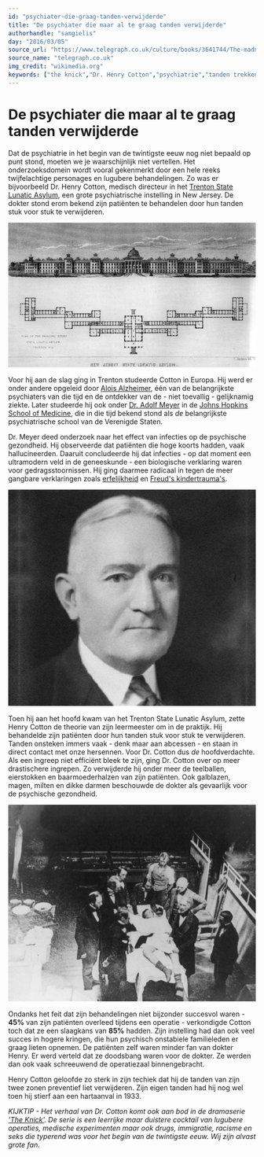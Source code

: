 ```yaml
---
id: "psychiater-die-graag-tanden-verwijderde"
title: "De psychiater die maar al te graag tanden verwijderde"
authorhandle: "samgielis"
day: "2016/03/05"
source_url: "https://www.telegraph.co.uk/culture/books/3641744/The-madness-of-a-cure-for-insanity.html"
source_name: "telegraph.co.uk"
img_credit: "wikimedia.org"
keywords: ["the knick","Dr. Henry Cotton","psychiatrie","tanden trekken","geneeskunde","1900"]
---
```

# De psychiater die maar al te graag tanden verwijderde
Dat de psychiatrie in het begin van de twintigste eeuw nog niet bepaald op punt stond, moeten we je waarschijnlijk niet vertellen. Het onderzoeksdomein wordt vooral gekenmerkt door een hele reeks twijfelachtige personages en lugubere behandelingen. Zo was er bijvoorbeeld Dr. Henry Cotton, medisch directeur in het [Trenton State Lunatic Asylum](https://www.nj.com/morris/index.ssf/2014/04/photos_see_the_nj_lunatic_asylum_some_are_fighting_to_save.html), een grote psychiatrische instelling in New Jersey. De dokter stond erom bekend zijn patiënten te behandelen door hun tanden stuk voor stuk te verwijderen.

![Het Trenton State Lunatic Asylum - wikimedia.org](asylum.jpg "Credit: Het Trenton State Lunatic Asylum - wikimedia.org")

Voor hij aan de slag ging in Trenton studeerde Cotton in Europa. Hij werd er onder andere opgeleid door [Alois Alzheimer](https://en.wikipedia.org/wiki/Alois_Alzheimer), één van de belangrijkste psychiaters van die tijd en de ontdekker van de - niet toevallig - gelijknamig ziekte. Later studeerde hij ook onder [Dr. Adolf Meyer](https://en.wikipedia.org/wiki/Adolf_Meyer_%28psychiatrist%29) in de [Johns Hopkins School of Medicine](https://en.wikipedia.org/wiki/Johns_Hopkins_School_of_Medicine), die in die tijd bekend stond als _de_ belangrijkste psychiatrische school van de Verenigde Staten.

Dr. Meyer deed onderzoek naar het effect van infecties op de psychische gezondheid. Hij observeerde dat patiënten die hoge koorts hadden, vaak hallucineerden. Daaruit concludeerde hij dat infecties - op dat moment een ultramodern veld in de geneeskunde - een biologische verklaring waren voor gedragsstoornissen. Hij ging daarmee radicaal in tegen de meer gangbare verklaringen zoals [erfelijkheid](https://nl.wikipedia.org/wiki/Erfelijkheid) en [Freud's kindertrauma's](https://nl.wikipedia.org/wiki/Psychotrauma).

![Dr. Henry Cotton in 1932 - discovermagazine.com](drcotton.jpg "Credit: Dr. Henry Cotton in 1932 - discovermagazine.com")

Toen hij aan het hoofd kwam van het Trenton State Lunatic Asylum, zette Henry Cotton de theorie van zijn leermeester om in de praktijk. Hij behandelde zijn patiënten door hun tanden stuk voor stuk te verwijderen. Tanden onsteken immers vaak - denk maar aan abcessen - en staan in direct contact met onze hersennen. Voor Dr. Cotton dus _de_ hoofdverdachte. Als een ingreep niet efficiënt bleek te zijn, ging Dr. Cotton over op meer drastischere ingrepen. Zo verwijderde hij onder meer de teelballen, eierstokken en baarmoederhalzen van zijn patiënten. Ook galblazen, magen, milten en dikke darmen beschouwde de dokter als gevaarlijk voor de psychische gezondheid.

![Operatietaffereel uit de jaren 1900 - wikimedia.org](operatie.jpg "Credit: Operatietaffereel uit de jaren 1900 - wikimedia.org")

Ondanks het feit dat zijn behandelingen niet bijzonder succesvol waren - **45%** van zijn patiënten overleed tijdens een operatie - verkondigde Cotton toch dat ze een slaagkans van **85%** hadden. Zijn instelling had dan ook veel succes in hogere kringen, die hun psychisch onstabiele familieleden er graag lieten opnemen. De patiënten zelf waren minder fan van dokter Henry. Er werd verteld dat ze doodsbang waren voor de dokter. Ze werden dan ook vaak schreeuwend de operatiezaal binnengebracht.

Henry Cotton geloofde zo sterk in zijn techiek dat hij de tanden van zijn twee zonen preventief liet verwijderen. Zijn eigen tanden had hij nog wel toen hij stierf aan een hartaanval in 1933.

_KIJKTIP - Het verhaal van Dr. Cotton komt ook aan bod in de dramaserie ['The Knick'](https://www.imdb.com/title/tt2937900/). De serie is een leerrijke maar duistere cocktail van lugubere operaties, medische experimenten maar ook drugs, immigratie, racisme en seks die typerend was voor het begin van de twintigste eeuw. Wij zijn alvast grote fan._